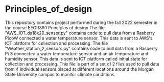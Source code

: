 # Principles_of_design
This repository contains project performed during the fall 2022 semester in the course EEGR390 Principles of design
The file "AWS_IOT_ds18x20_sensor.py" contains code to pull data from a Rasberry PicoW connected a water temperature sensor. This data is sent to AWS's IOT platform for collection and processing.
The file "Weather_station_2_sensors.py" contains code to pull data from a Rasberry Pi 3 connected a water temperature sensor and an air temperature and humidity sensor. This data is sent to  IOT platform called initial state for collection and processing. This file is part of a set of 2 files used to pull data from 4 individual sensors placed at different locations around the Morgan State University campus to monitor climate conditions.